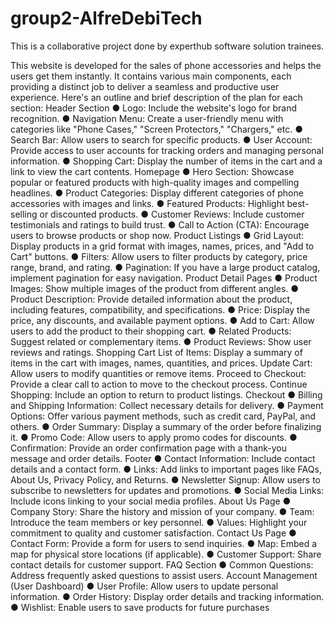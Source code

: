 # group2-AlfreDebiTech
This is a collaborative project done by experthub software solution trainees.

This website is
developed for the sales of phone accessories and helps the users get them instantly.
It contains various main components, each providing a distinct job to deliver a
seamless and productive user experience. Here's an outline and brief description of the
plan for each section:
Header Section
● Logo: Include the website's logo for brand recognition.
● Navigation Menu: Create a user-friendly menu with categories like "Phone
Cases," "Screen Protectors," "Chargers," etc.
● Search Bar: Allow users to search for specific products.
● User Account: Provide access to user accounts for tracking orders and
managing personal information.
● Shopping Cart: Display the number of items in the cart and a link to view the
cart contents.
Homepage
● Hero Section: Showcase popular or featured products with high-quality images
and compelling headlines.
● Product Categories: Display different categories of phone accessories with
images and links.
● Featured Products: Highlight best-selling or discounted products.
● Customer Reviews: Include customer testimonials and ratings to build trust.
● Call to Action (CTA): Encourage users to browse products or shop now.
Product Listings
● Grid Layout: Display products in a grid format with images, names, prices, and
"Add to Cart" buttons.
● Filters: Allow users to filter products by category, price range, brand, and rating.
● Pagination: If you have a large product catalog, implement pagination for easy
navigation.
Product Detail Pages
● Product Images: Show multiple images of the product from different angles.
● Product Description: Provide detailed information about the product, including
features, compatibility, and specifications.
● Price: Display the price, any discounts, and available payment options.
● Add to Cart: Allow users to add the product to their shopping cart.
● Related Products: Suggest related or complementary items.
● Product Reviews: Show user reviews and ratings.
Shopping Cart
List of Items: Display a summary of items in the cart with images, names, quantities,
and prices.
Update Cart: Allow users to modify quantities or remove items.
Proceed to Checkout: Provide a clear call to action to move to the checkout process.
Continue Shopping: Include an option to return to product listings.
Checkout
● Billing and Shipping Information: Collect necessary details for delivery.
● Payment Options: Offer various payment methods, such as credit card, PayPal,
and others.
● Order Summary: Display a summary of the order before finalizing it.
● Promo Code: Allow users to apply promo codes for discounts.
● Confirmation: Provide an order confirmation page with a thank-you message
and order details.
Footer
● Contact Information: Include contact details and a contact form.
● Links: Add links to important pages like FAQs, About Us, Privacy Policy, and
Returns.
● Newsletter Signup: Allow users to subscribe to newsletters for updates and
promotions.
● Social Media Links: Include icons linking to your social media profiles.
About Us Page
● Company Story: Share the history and mission of your company.
● Team: Introduce the team members or key personnel.
● Values: Highlight your commitment to quality and customer satisfaction.
Contact Us Page
● Contact Form: Provide a form for users to send inquiries.
● Map: Embed a map for physical store locations (if applicable).
● Customer Support: Share contact details for customer support.
FAQ Section
● Common Questions: Address frequently asked questions to assist users.
Account Management (User Dashboard)
● User Profile: Allow users to update personal information.
● Order History: Display order details and tracking information.
● Wishlist: Enable users to save products for future purchases

